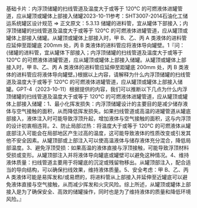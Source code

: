 

基础卡片：内浮顶储罐的扫线管道及温度大于或等于 120℃ 的可燃液体进罐管道，应从罐顶或罐体上部接入储罐2023-10-11参考：SHT3007-2014石油化工储运系统罐区设计规范 => 正文原文：5.3.13 储罐的进料管，宜从罐体下部接入；内浮顶储罐的扫线管道及温度大于或等于 120℃ 的可燃液体进罐管道，应从罐顶或罐体上部接入储罐。从罐顶或罐体上部接入时，甲 B、乙、丙 A 类液体的进料管应延伸至距罐底 200mm 处，丙 B 类液体的进料管应将液体导向罐壁。1『问：{储罐的进料管，宜从罐体下部接入；内浮顶储罐的扫线管道及温度大于或等于 120℃ 的可燃液体进罐管道，应从罐顶或罐体上部接入储罐。从罐顶或罐体上部接入时，甲 B、乙、丙 A 类液体的进料管应延伸至距罐底 200mm 处，丙 B 类液体的进料管应将液体导向罐壁。}根据以上内容，请解释为什么内浮顶储罐的扫线管道及温度大于或等于 120℃ 的可燃液体进罐管道，应从罐顶或罐体上部接入储罐。GPT-4（2023-10-11）根据提供的内容，我们可以推断以下几点为什么内浮顶储罐的扫线管道及温度大于或等于 120℃ 的可燃液体进罐管道，应从罐顶或罐体上部接入储罐：1、最小化挥发损失：内浮顶储罐设计的主要目的是减少储存液体与空气接触的面积，从而降低挥发损失。如果扫线管道或高温的进罐管道从罐底部接入，液体注入时可能导致浮顶升起，增加液体与空气接触的面积，这与内浮顶的设计初衷相违背。2、防止局部过热：将温度大于或等于 120℃ 的可燃液体从罐底部注入可能会在局部地区产生过高的温度，这可能导致液体的性质改变或引发其他不安全因素。从罐顶部或上部注入可以使高温液体与储存液体充分混合，降低局部温度。3、避免浮顶受损：如果高温的液体直接与浮顶接触，可能导致浮顶材料受损或变形。从罐顶部注入并将液体导向罐底或罐壁可以避免这种情况。4、维持液体质量：扫线管道主要用于将罐底的沉淀或残留物移出。从罐顶部注入，配合适当的导向结构，可以确保扫线效果，维持液体质量。5、安全考虑：甲 B、乙、丙 A 类液体可能是易挥发和/或易燃的，将进料管从上部接入并延伸至近罐底可以避免液体直接与空气接触，从而减少挥发和火灾风险。综上所述，从罐顶或罐体上部接入是为了确保安全、高效的储罐操作，同时也是为了维持液体的质量和降低环境风险。』